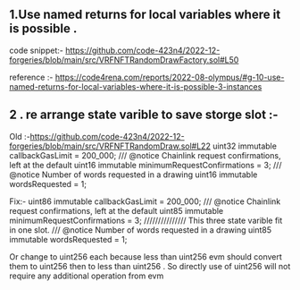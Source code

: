 ## 1.Use named returns for local variables where it is possible .

code snippet:-
https://github.com/code-423n4/2022-12-forgeries/blob/main/src/VRFNFTRandomDrawFactory.sol#L50

reference :-
https://code4rena.com/reports/2022-08-olympus/#g-10-use-named-returns-for-local-variables-where-it-is-possible-3-instances

## 2 . re arrange state varible to save storge slot :-

Old :-https://github.com/code-423n4/2022-12-forgeries/blob/main/src/VRFNFTRandomDraw.sol#L22
    uint32 immutable callbackGasLimit = 200_000;
    /// @notice Chainlink request confirmations, left at the default
    uint16 immutable minimumRequestConfirmations = 3;
    /// @notice Number of words requested in a drawing
    uint16 immutable wordsRequested = 1;

Fix:-
   uint86 immutable callbackGasLimit = 200_000;
    /// @notice Chainlink request confirmations, left at the default
    uint85 immutable minimumRequestConfirmations = 3;                             /////////////// This three state varible fit in one slot.
    /// @notice Number of words requested in a drawing
    uint85 immutable wordsRequested = 1;

Or change to uint256 each because less than uint256 evm should convert them to uint256 then to less than uint256 . So directly use of uint256 will not require any additional operation from evm

